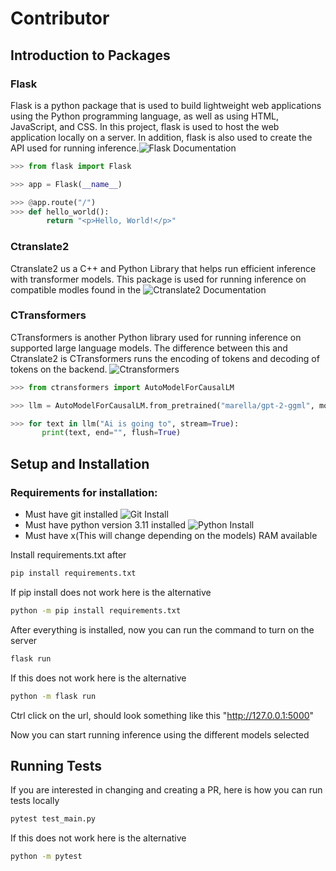 # Contributor

## Introduction to Packages

### Flask

Flask is a python package that is used to build lightweight web applications using the Python programming language, as well as using HTML, JavaScript, and CSS. In this project, flask is used to host the web application locally on a server. In addition, flask is also used to create the API used for running inference.![Flask Documentation](https://pypi.org/project/Flask/)

```python
>>> from flask import Flask

>>> app = Flask(__name__)

>>> @app.route("/")
>>> def hello_world():
        return "<p>Hello, World!</p>"
```

### Ctranslate2

Ctranslate2 us a C++ and Python Library that helps run efficient inference with transformer models. This package is used for running inference on compatible modles found in the ![Ctranslate2](https://github.com/OpenNMT/CTranslate2) Documentation

### CTransformers

CTransformers is another Python library used for running inference on supported large language models. The difference between this and Ctranslate2 is CTransformers runs the encoding of tokens and decoding of tokens on the backend. ![Ctransformers](https://github.com/marella/ctransformers)

```python
>>> from ctransformers import AutoModelForCausalLM

>>> llm = AutoModelForCausalLM.from_pretrained("marella/gpt-2-ggml", model_file="ggml-model.bin")

>>> for text in llm("Ai is going to", stream=True):
       print(text, end="", flush=True)
```

## Setup and Installation

### Requirements for installation:

- Must have git installed ![Git Install](https://git-scm.com/book/en/v2/Getting-Started-Installing-Git)
- Must have python version 3.11 installed ![Python Install](https://www.python.org/downloads/)
- Must have x(This will change depending on the models) RAM available

Install requirements.txt after

```sh
pip install requirements.txt
```

If pip install does not work here is the alternative

```sh
python -m pip install requirements.txt
```

After everything is installed, now you can run the command to turn on the server

```sh
flask run
```

If this does not work here is the alternative

```sh
python -m flask run
```

Ctrl click on the url, should look something like this "http://127.0.0.1:5000"

Now you can start running inference using the different models selected

## Running Tests

If you are interested in changing and creating a PR, here is how you can run tests locally

```sh
pytest test_main.py
```

If this does not work here is the alternative

```sh
python -m pytest
```
